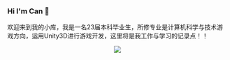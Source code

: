 ### Hi I'm Can 👋

<!--
**canc11/canc11** is a ✨ _special_ ✨ repository because its `README.md` (this file) appears on your GitHub profile.

Here are some ideas to get you started:

- 🔭 I’m currently working on ...
- 🌱 I’m currently learning ...
- 👯 I’m looking to collaborate on ...
- 🤔 I’m looking for help with ...
- 💬 Ask me about ...
- 📫 How to reach me: ...
- 😄 Pronouns: ...
- ⚡ Fun fact: ...
-->
欢迎来到我的小库，我是一名23届本科毕业生，所修专业是计算机科学与技术游戏方向，运用Unity3D进行游戏开发，这里将是我工作与学习的记录点！！
<div align="center"> <img src="https://visitor-badge.glitch.me/badge?page_id=sun0225SUN" /> </div>

